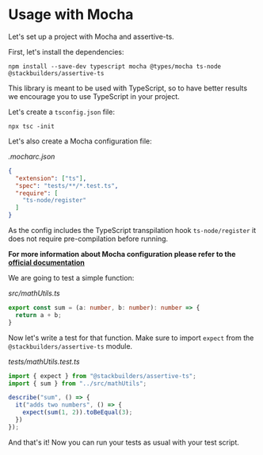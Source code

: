 # Usage with Mocha

Let's set up a project with Mocha and assertive-ts.

First, let's install the dependencies:
```
npm install --save-dev typescript mocha @types/mocha ts-node @stackbuilders/assertive-ts
```

This library is meant to be used with TypeScript, so to have better results we encourage you to use TypeScript in your project. 

Let's create a `tsconfig.json` file:
```
npx tsc -init
```

Let's also create a Mocha configuration file:

*.mocharc.json*
```json
{
  "extension": ["ts"],
  "spec": "tests/**/*.test.ts",
  "require": [
    "ts-node/register"
  ]
}
```

As the config includes the TypeScript transpilation hook `ts-node/register` it does not require pre-compilation before running.

**For more information about Mocha configuration please refer to the [official documentation](https://mochajs.org/#configuring-mocha-nodejs)**

We are going to test a simple function:

*src/mathUtils.ts*
```typescript
export const sum = (a: number, b: number): number => {
  return a + b;
}
```

Now let's write a test for that function. Make sure to import `expect` from the `@stackbuilders/assertive-ts` module.

*tests/mathUtils.test.ts*
```typescript
import { expect } from "@stackbuilders/assertive-ts";
import { sum } from "../src/mathUtils";

describe("sum", () => {
  it("adds two numbers", () => {
    expect(sum(1, 2)).toBeEqual(3);
  })
});
```

And that's it! Now you can run your tests as usual with your test script.